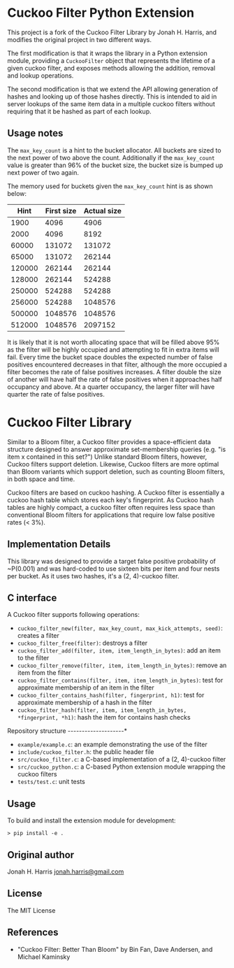 Cuckoo Filter Python Extension
==============================

This project is a fork of the Cuckoo Filter Library by Jonah H. Harris, and modifies the
original project in two different ways.

The first modification is that it wraps the library in a Python extension module, providing a
`CuckooFilter` object that represents the lifetime of a given cuckoo filter, and exposes methods
allowing the addition, removal and lookup operations.

The second modification is that we extend the API allowing generation of hashes and looking up of
those hashes directly. This is intended to aid in server lookups of the same item data in a
multiple cuckoo filters without requiring that it be hashed as part of each lookup.

Usage notes
-----------

The `max_key_count` is a hint to the bucket allocator. All buckets are sized to the next power of
two above the count. Additionally if the `max_key_count` value is greater than 96% of the bucket
size, the bucket size is bumped up next power of two again.

The memory used for buckets given the `max_key_count` hint is as shown below:

| Hint        | First size  | Actual size |
| ----------- | ----------- | ----------- |
| 1900        |    4096     |     4906    |
| 2000        |    4096     |     8192    |
| 60000       |  131072     |   131072    |
| 65000       |  131072     |   262144    |
| 120000      |  262144     |   262144    |
| 128000      |  262144     |   524288    |
| 250000      |  524288     |   524288    |
| 256000      |  524288     |  1048576    |
| 500000      | 1048576     |  1048576    |
| 512000      | 1048576     |  2097152    |

It is likely that it is not worth allocating space that will be filled above 95% as the filter
will be highly occupied and attempting to fit in extra items will fail. Every time the bucket
space doubles the expected number of false positives encountered decreases in that filter,
although the more occupied a filter becomes the rate of false positives increases. A filter
double the size of another will have half the rate of false positives when it approaches half
occupancy and above. At a quarter occupancy, the larger filter will have quarter the rate of
false positives.

Cuckoo Filter Library
=====================

Similar to a Bloom filter, a Cuckoo filter provides a space-efficient data structure designed to
answer approximate set-membership queries (e.g. "is item x contained in this set?") Unlike
standard Bloom filters, however, Cuckoo filters support deletion. Likewise, Cuckoo filters are
more optimal than Bloom variants which support deletion, such as counting Bloom filters, in both
space and time.

Cuckoo filters are based on cuckoo hashing. A Cuckoo filter is essentially a cuckoo hash table
which stores each key's fingerprint. As Cuckoo hash tables are highly compact, a cuckoo filter
often requires less space than conventional Bloom filters for applications that require low
false positive rates (< 3%).

Implementation Details
----------------------

This library was designed to provide a target false positive probability of ~P(0.001) and was
hard-coded to use sixteen bits per item and four nests per bucket. As it uses two hashes, it's
a (2, 4)-cuckoo filter.

C interface
-----------

A Cuckoo filter supports following operations:

*  ``cuckoo_filter_new(filter, max_key_count, max_kick_attempts, seed)``: creates a filter
*  ``cuckoo_filter_free(filter)``: destroys a filter
*  ``cuckoo_filter_add(filter, item, item_length_in_bytes)``: add an item to the filter
*  ``cuckoo_filter_remove(filter, item, item_length_in_bytes)``: remove an item from the filter
*  ``cuckoo_filter_contains(filter, item, item_length_in_bytes)``: test for approximate membership of an item in the filter
*  ``cuckoo_filter_contains_hash(filter, fingerprint, h1)``: test for approximate membership of a hash in the filter
*  ``cuckoo_filter_hash(filter, item, item_length_in_bytes, *fingerprint, *h1)``: hash the item for contains hash checks

Repository structure
--------------------*

*  ``example/example.c``: an example demonstrating the use of the filter
*  ``include/cuckoo_filter.h``: the public header file
*  ``src/cuckoo_filter.c``: a C-based implementation of a (2, 4)-cuckoo filter
*  ``src/cuckoo_python.c``: a C-based Python extension module wrapping the cuckoo filters
*  ``tests/test.c``: unit tests

Usage
-------

To build and install the extension module for development:

    > pip install -e .


Original author
---------------
Jonah H. Harris <jonah.harris@gmail.com>

License
-------
The MIT License

References
----------

* "Cuckoo Filter: Better Than Bloom" by Bin Fan, Dave Andersen, and Michael Kaminsky

